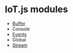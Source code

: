 # IoT.js modules
* [Buffer](https://github.com/Samsung/iotjs/wiki/IoT.js-API:-Buffer)
* Console
* [Events](https://github.com/Samsung/iotjs/wiki/IoT.js-API:-Events)
* Global
* [Stream](https://github.com/Samsung/iotjs/wiki/IoT.js-API:-Stream)